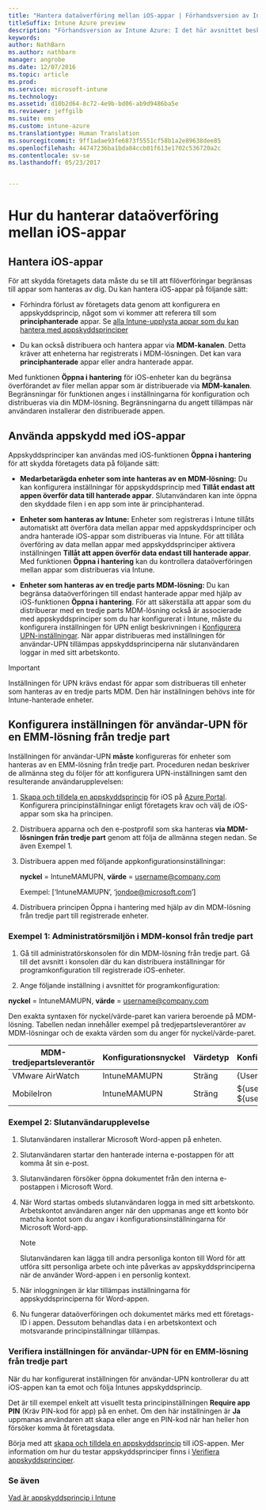 ```yaml
---
title: "Hantera dataöverföring mellan iOS-appar | Förhandsversion av Intune Azure"
titleSuffix: Intune Azure preview
description: "Förhandsversion av Intune Azure: I det här avsnittet beskrivs hur du kan hantera dataöverföringar mellan appar med funktionen Öppna med i iOS och hanteringsprinciper för mobilappar."
keywords: 
author: NathBarn
ms.author: nathbarn
manager: angrobe
ms.date: 12/07/2016
ms.topic: article
ms.prod: 
ms.service: microsoft-intune
ms.technology: 
ms.assetid: d10b2d64-8c72-4e9b-bd06-ab9d9486ba5e
ms.reviewer: jeffgilb
ms.suite: ems
ms.custom: intune-azure
ms.translationtype: Human Translation
ms.sourcegitcommit: 9ff1adae93fe6873f5551cf58b1a2e89638dee85
ms.openlocfilehash: 44747236ba1bda84ccb01f613e1702c536720a2c
ms.contentlocale: sv-se
ms.lasthandoff: 05/23/2017


---
```


# <a name="how-to-manage-data-transfer-between-ios-apps"></a>Hur du hanterar dataöverföring mellan iOS-appar
## <a name="manage-ios-apps"></a>Hantera iOS-appar
För att skydda företagets data måste du se till att filöverföringar begränsas till appar som hanteras av dig.  Du kan hantera iOS-appar på följande sätt:

-   Förhindra förlust av företagets data genom att konfigurera en appskyddsprincip, något som vi kommer att referera till som **principhanterade** appar. Se [alla Intune-upplysta appar som du kan hantera med appskyddsprinciper](https://www.microsoft.com/cloud-platform/microsoft-intune-apps)

-   Du kan också distribuera och hantera appar via **MDM-kanalen**.  Detta kräver att enheterna har registrerats i MDM-lösningen. Det kan vara **principhanterade** appar eller andra hanterade appar.

Med funktionen **Öppna i hantering** för iOS-enheter kan du begränsa överförandet av filer mellan appar som är distribuerade via **MDM-kanalen**. Begränsningar för funktionen anges i inställningarna för konfiguration och distribueras via din MDM-lösning.  Begränsningarna du angett tillämpas när användaren installerar den distribuerade appen.
##  <a name="using-app-protection-with-ios-apps"></a>Använda appskydd med iOS-appar
Appskyddsprinciper kan användas med iOS-funktionen **Öppna i hantering** för att skydda företagets data på följande sätt:

-   **Medarbetarägda enheter som inte hanteras av en MDM-lösning:** Du kan konfigurera inställningar för appskyddsprincip med **Tillåt endast att appen överför data till hanterade appar**. Slutanvändaren kan inte öppna den skyddade filen i en app som inte är principhanterad.

-   **Enheter som hanteras av Intune:** Enheter som registreras i Intune tillåts automatiskt att överföra data mellan appar med appskyddsprinciper och andra hanterade iOS-appar som distribueras via Intune. För att tillåta överföring av data mellan appar med appskyddsprinciper aktivera inställningen **Tillåt att appen överför data endast till hanterade appar**. Med funktionen **Öppna i hantering** kan du kontrollera dataöverföringen mellan appar som distribueras via Intune.   

-   **Enheter som hanteras av en tredje parts MDM-lösning:** Du kan begränsa dataöverföringen till endast hanterade appar med hjälp av iOS-funktionen **Öppna i hantering**.
För att säkerställa att appar som du distribuerar med en tredje parts MDM-lösning också är associerade med appskyddsprinciper som du har konfigurerat i Intune, måste du konfigurera inställningen för UPN enligt beskrivningen i [Konfigurera UPN-inställningar](#configure-user-upn-setting-for-third-party-emm).  När appar distribueras med inställningen för användar-UPN tillämpas appskyddsprinciperna när slutanvändaren loggar in med sitt arbetskonto.

> [!IMPORTANT]
> Inställningen för UPN krävs endast för appar som distribueras till enheter som hanteras av en tredje parts MDM.  Den här inställningen behövs inte för Intune-hanterade enheter.


## <a name="configure-user-upn-setting-for-third-party-emm"></a>Konfigurera inställningen för användar-UPN för en EMM-lösning från tredje part
Inställningen för användar-UPN **måste** konfigureras för enheter som hanteras av en EMM-lösning från tredje part. Proceduren nedan beskriver de allmänna steg du följer för att konfigurera UPN-inställningen samt den resulterande användarupplevelsen:


1.  [Skapa och tilldela en appskyddsprincip](app-protection-policies.md) för iOS på [Azure Portal](https://portal.azure.com). Konfigurera principinställningar enligt företagets krav och välj de iOS-appar som ska ha principen.

2.  Distribuera apparna och den e-postprofil som ska hanteras **via MDM-lösningen från tredje part** genom att följa de allmänna stegen nedan. Se även Exempel 1.

  1.  Distribuera appen med följande appkonfigurationsinställningar:

      **nyckel** = IntuneMAMUPN,  **värde** = <username@company.com>

      Exempel: [‘IntuneMAMUPN’, ‘jondoe@microsoft.com’]

  2.  Distribuera principen Öppna i hantering med hjälp av din MDM-lösning från tredje part till registrerade enheter.


### <a name="example-1-admin-experience-in-third-party-mdm-console"></a>Exempel 1: Administratörsmiljön i MDM-konsol från tredje part

1. Gå till administratörskonsolen för din MDM-lösning från tredje part. Gå till det avsnitt i konsolen där du kan distribuera inställningar för programkonfiguration till registrerade iOS-enheter.

2. Ange följande inställning i avsnittet för programkonfiguration:

  **nyckel** = IntuneMAMUPN,  **värde** = <username@company.com>

  Den exakta syntaxen för nyckel/värde-paret kan variera beroende på MDM-lösning. Tabellen nedan innehåller exempel på tredjepartsleverantörer av MDM-lösningar och de exakta värden som du anger för nyckel/värde-paret.

|MDM-tredjepartsleverantör| Konfigurationsnyckel | Värdetyp | Konfigurationsvärde|
| ------- | ---- | ---- | ---- |
|VMware AirWatch| IntuneMAMUPN | Sträng | {UserPrincipalName}|
|MobileIron | IntuneMAMUPN | Sträng | ${userUPN} **eller** ${userEmailAddress} |


### <a name="example-2-end-user-experience"></a>Exempel 2: Slutanvändarupplevelse

1.  Slutanvändaren installerar Microsoft Word-appen på enheten.

2.  Slutanvändaren startar den hanterade interna e-postappen för att komma åt sin e-post.

3.  Slutanvändaren försöker öppna dokumentet från den interna e-postappen i Microsoft Word.

4.  När Word startas ombeds slutanvändaren logga in med sitt arbetskonto.  Arbetskontot användaren anger när den uppmanas ange ett konto bör matcha kontot som du angav i konfigurationsinställningarna för Microsoft Word-app.

    > [!NOTE]
    > Slutanvändaren kan lägga till andra personliga konton till Word för att utföra sitt personliga arbete och inte påverkas av appskyddsprinciperna när de använder Word-appen i en personlig kontext.

5.  När inloggningen är klar tillämpas inställningarna för appskyddsprinciperna för Word-appen.

6.  Nu fungerar dataöverföringen och dokumentet märks med ett företags-ID i appen. Dessutom behandlas data i en arbetskontext och motsvarande principinställningar tillämpas.

### <a name="validate-user-upn-setting-for-third-party-emm"></a>Verifiera inställningen för användar-UPN för en EMM-lösning från tredje part

När du har konfigurerat inställningen för användar-UPN kontrollerar du att iOS-appen kan ta emot och följa Intunes appskyddsprincip.

Det är till exempel enkelt att visuellt testa principinställningen **Require app PIN** (Kräv PIN-kod för app) på en enhet. Om den här inställningen är **Ja** uppmanas användaren att skapa eller ange en PIN-kod när han heller hon försöker komma åt företagsdata.

Börja med att [skapa och tilldela en appskyddsprincip](app-protection-policies.md) till iOS-appen. Mer information om hur du testar appskyddsprinciper finns i [Verifiera appskyddsprinciper](app-protection-policies-validate.md).


### <a name="see-also"></a>Se även
[Vad är appskyddsprincip i Intune](app-protection-policy.md)

